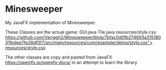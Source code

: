 # Minesweeper
My JavaFX implementation of Minesweeper. 

These Classes are the actual game:
GUI.java  Tile.java  resources/style.css 
[https://github.com/Varragh2/Minesweeper/blob/7bfac0d0fb274693a31518031fedee7fe28df0f7/src/main/resources/com/example/demo/style.css"> resources/style.css](resources/style.css)

The other classes are copy and pasted from JavaFX https://openjfx.io/openjfx-docs/ in an attempt to learn the library
